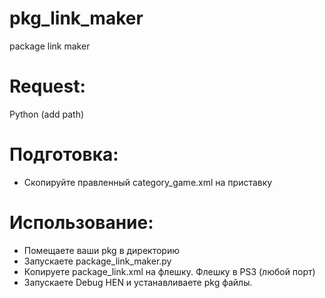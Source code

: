 # pkg_link_maker
package link maker

# Request:
Python (add path)

# Подготовка:
* Скопируйте правленный category_game.xml на приставку

# Использование:
* Помещаете ваши pkg в директорию
* Запускаете package_link_maker.py 
* Копируете package_link.xml на флешку. Флешку в PS3 (любой порт)
* Запускаете Debug HEN и устанавливаете pkg файлы.

